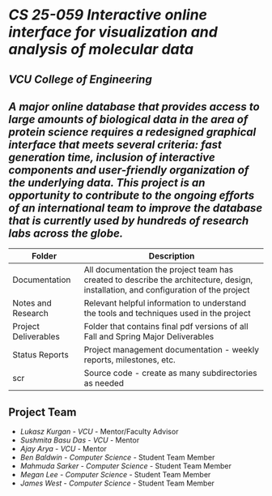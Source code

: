 # *CS 25-059 Interactive online interface for visualization and analysis of molecular data*
## *VCU College of Engineering*

## *A major online database that provides access to large amounts of biological data in the area of protein science requires a redesigned graphical interface that meets several criteria: fast generation time, inclusion of interactive components and user-friendly organization of the underlying data. This project is an opportunity to contribute to the ongoing efforts of an international team to improve the database that is currently used by hundreds of research labs across the globe.*

| Folder | Description |
|---|---|
| Documentation |  All documentation the project team has created to describe the architecture, design, installation, and configuration of the project |
| Notes and Research | Relevant helpful information to understand the tools and techniques used in the project |
| Project Deliverables | Folder that contains final pdf versions of all Fall and Spring Major Deliverables |
| Status Reports | Project management documentation - weekly reports, milestones, etc. |
| scr | Source code - create as many subdirectories as needed |

## Project Team
- *Lukasz Kurgan*  - *VCU* - Mentor/Faculty Advisor
- *Sushmita Basu Das* - *VCU* - Mentor
- *Ajay Arya* - *VCU* - Mentor
- *Ben Baldwin* - *Computer Science* - Student Team Member
- *Mahmuda Sarker* - *Computer Science* - Student Team Member
- *Megan Lee* - *Computer Science* - Student Team Member
- *James West* - *Computer Science* - Student Team Member
